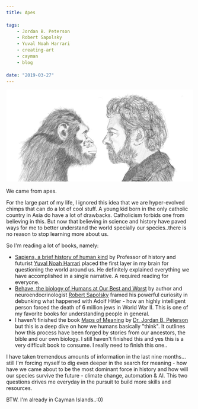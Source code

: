 ```yaml
---
title: Apes

tags:
    - Jordan B. Peterson
    - Robert Sapolsky
    - Yuval Noah Harrari
    - creating-art
    - cayman
    - blog	

date: "2019-03-27"
---
```

![primal](primal.jpg)

We came from apes.

For the large part of my life, I ignored this idea that we are hyper-evolved chimps that can do a lot of cool stuff. A young kid born in the only catholic country in Asia do have a lot of drawbacks. Catholicism forbids one from believing in this. But now that believing in science and history have paved ways for me to better understand the world specially our species..there is no reason to stop learning more about us. 

So I'm reading a lot of books, namely:

* [Sapiens, a brief history of human kind](https://www.amazon.com/Sapiens-Humankind-Yuval-Noah-Harari-ebook/dp/B00ICN066A) by Professor of history and futurist [Yuval Noah Harrari](https://www.ynharari.com/) placed the first layer in my brain for questioning the world around us. He definitely explained everything we have accomplished in a single narrative. A required reading for everyone.
* [Behave, the biology of Humans at Our Best and Worst](https://www.amazon.com/Behave-Biology-Humans-Best-Worst-ebook/dp/B01IAUGC5S) by author and neuroendocrinologist [Robert Sapolsky](https://en.wikipedia.org/wiki/Robert_Sapolsky) framed his powerful curiosity in debunking what happened with Adolf Hitler - how an highly intelligent person forced the death of 6 million jews in World War II. This is one of my favorite books for understanding people in general. 
* I haven't finished the book [Maps of Meaning](https://www.amazon.com/Maps-Meaning-Architecture-Jordan-Peterson-ebook/dp/B000FBFG80) by [Dr. Jordan B. Peterson](https://tech-stoic.github.io/dr-jordan-b-peterson-part-1) but this is a deep dive on how we humans basically "think". It outlines how this process have been forged by stories from our ancestors, the bible and our own biology. I still haven't finished this and yes this is a very difficult book to consume. I really need to finish this one..

I have taken tremendous amounts of information in the last nine months... still I'm forcing myself to dig even deeper in the search for meaning - how have we came about to be the most dominant force in history and how will our species survive the future - climate change, automation & AI. This two questions drives me everyday in the pursuit to build more skills and resources.

BTW. I'm already in Cayman Islands..:0)